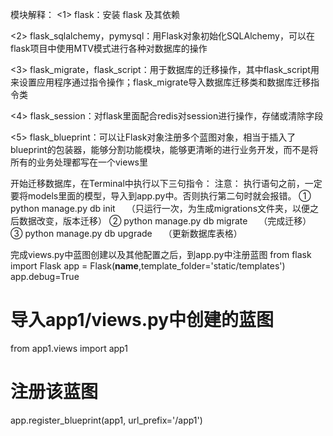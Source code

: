 模块解释：
<1> flask：安装 flask 及其依赖

<2> flask_sqlalchemy，pymysql：用Flask对象初始化SQLAlchemy，可以在flask项目中使用MTV模式进行各种对数据库的操作

<3> flask_migrate，flask_script：用于数据库的迁移操作，其中flask_script用来设置应用程序通过指令操作；flask_migrate导入数据库迁移类和数据库迁移指令类

<4> flask_session：对flask里面配合redis对session进行操作，存储或清除字段

<5> flask_blueprint：可以让Flask对象注册多个蓝图对象，相当于插入了blueprint的包装器，能够分割功能模块，能够更清晰的进行业务开发，而不是将所有的业务处理都写在一个views里

开始迁移数据库，在Terminal中执行以下三句指令：
注意： 执行语句之前，一定要将models里面的模型，导入到app.py中。否则执行第二句时就会报错。
① python manage.py db init  （只运行一次，为生成migrations文件夹，以便之后数据改变，版本迁移）
② python manage.py db migrate  （完成迁移）
③ python manage.py db upgrade  （更新数据库表格）

完成views.py中蓝图创建以及其他配置之后，到app.py中注册蓝图
from flask import Flask
app = Flask(__name__,template_folder='static/templates')
app.debug=True    

# 导入app1/views.py中创建的蓝图
from app1.views import app1
# 注册该蓝图
app.register_blueprint(app1, url_prefix='/app1')
